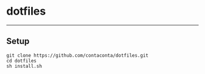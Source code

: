 # dotfiles
---

## Setup
```
git clone https://github.com/contaconta/dotfiles.git  
cd dotfiles    
sh install.sh  
```
